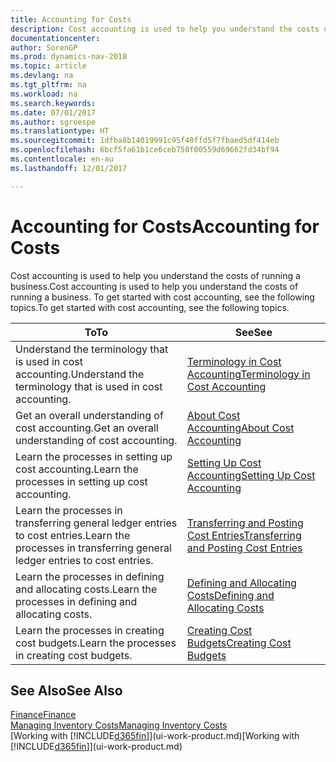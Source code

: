 ```yaml
---
title: Accounting for Costs
description: Cost accounting is used to help you understand the costs of running a business. To get started with cost accounting, see the following topics.
documentationcenter: 
author: SorenGP
ms.prod: dynamics-nav-2018
ms.topic: article
ms.devlang: na
ms.tgt_pltfrm: na
ms.workload: na
ms.search.keywords: 
ms.date: 07/01/2017
ms.author: sgroespe
ms.translationtype: HT
ms.sourcegitcommit: 1dfba8b14019991c95f40ffd5f7fbaed5df414eb
ms.openlocfilehash: 6bcf5fa61b1ce6ceb750f00559d69662fd34bf94
ms.contentlocale: en-au
ms.lasthandoff: 12/01/2017

---
```

# <a name="accounting-for-costs"></a><span data-ttu-id="07780-104">Accounting for Costs</span><span class="sxs-lookup"><span data-stu-id="07780-104">Accounting for Costs</span></span>
<span data-ttu-id="07780-105">Cost accounting is used to help you understand the costs of running a business.</span><span class="sxs-lookup"><span data-stu-id="07780-105">Cost accounting is used to help you understand the costs of running a business.</span></span> <span data-ttu-id="07780-106">To get started with cost accounting, see the following topics.</span><span class="sxs-lookup"><span data-stu-id="07780-106">To get started with cost accounting, see the following topics.</span></span>  

|<span data-ttu-id="07780-107">To</span><span class="sxs-lookup"><span data-stu-id="07780-107">To</span></span>|<span data-ttu-id="07780-108">See</span><span class="sxs-lookup"><span data-stu-id="07780-108">See</span></span>|  
|--------|---------|  
|<span data-ttu-id="07780-109">Understand the terminology that is used in cost accounting.</span><span class="sxs-lookup"><span data-stu-id="07780-109">Understand the terminology that is used in cost accounting.</span></span>|[<span data-ttu-id="07780-110">Terminology in Cost Accounting</span><span class="sxs-lookup"><span data-stu-id="07780-110">Terminology in Cost Accounting</span></span>](finance-terminology-in-cost-accounting.md)|  
|<span data-ttu-id="07780-111">Get an overall understanding of cost accounting.</span><span class="sxs-lookup"><span data-stu-id="07780-111">Get an overall understanding of cost accounting.</span></span>|[<span data-ttu-id="07780-112">About Cost Accounting</span><span class="sxs-lookup"><span data-stu-id="07780-112">About Cost Accounting</span></span>](finance-about-cost-accounting.md)|  
|<span data-ttu-id="07780-113">Learn the processes in setting up cost accounting.</span><span class="sxs-lookup"><span data-stu-id="07780-113">Learn the processes in setting up cost accounting.</span></span>|[<span data-ttu-id="07780-114">Setting Up Cost Accounting</span><span class="sxs-lookup"><span data-stu-id="07780-114">Setting Up Cost Accounting</span></span>](finance-set-up-cost-accounting.md)|  
|<span data-ttu-id="07780-115">Learn the processes in transferring general ledger entries to cost entries.</span><span class="sxs-lookup"><span data-stu-id="07780-115">Learn the processes in transferring general ledger entries to cost entries.</span></span>|[<span data-ttu-id="07780-116">Transferring and Posting Cost Entries</span><span class="sxs-lookup"><span data-stu-id="07780-116">Transferring and Posting Cost Entries</span></span>](finance-transfer-and-post-cost-entries.md)|  
|<span data-ttu-id="07780-117">Learn the processes in defining and allocating costs.</span><span class="sxs-lookup"><span data-stu-id="07780-117">Learn the processes in defining and allocating costs.</span></span>|[<span data-ttu-id="07780-118">Defining and Allocating Costs</span><span class="sxs-lookup"><span data-stu-id="07780-118">Defining and Allocating Costs</span></span>](finance-define-and-allocate-costs.md)|  
|<span data-ttu-id="07780-119">Learn the processes in creating cost budgets.</span><span class="sxs-lookup"><span data-stu-id="07780-119">Learn the processes in creating cost budgets.</span></span>|[<span data-ttu-id="07780-120">Creating Cost Budgets</span><span class="sxs-lookup"><span data-stu-id="07780-120">Creating Cost Budgets</span></span>](finance-create-cost-budgets.md)|  

## <a name="see-also"></a><span data-ttu-id="07780-121">See Also</span><span class="sxs-lookup"><span data-stu-id="07780-121">See Also</span></span>  
[<span data-ttu-id="07780-122">Finance</span><span class="sxs-lookup"><span data-stu-id="07780-122">Finance</span></span>](finance.md)  
[<span data-ttu-id="07780-123">Managing Inventory Costs</span><span class="sxs-lookup"><span data-stu-id="07780-123">Managing Inventory Costs</span></span>](finance-manage-inventory-costs.md)  
<span data-ttu-id="07780-124">[Working with [!INCLUDE[d365fin](includes/d365fin_md.md)]](ui-work-product.md)</span><span class="sxs-lookup"><span data-stu-id="07780-124">[Working with [!INCLUDE[d365fin](includes/d365fin_md.md)]](ui-work-product.md)</span></span>

